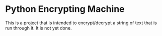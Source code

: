# Python Encrypting Machine
This is a project that is intended to encrypt/decrypt a string of text that is run through it. It is not yet done.